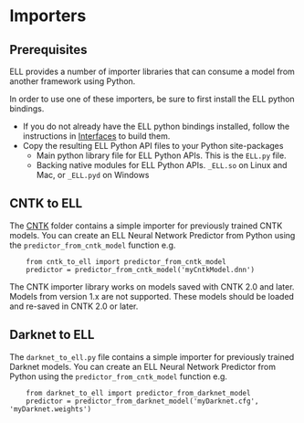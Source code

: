 # Importers

## Prerequisites
ELL provides a number of importer libraries that can consume a model from another framework using Python.

In order to use one of these importers, be sure to first install the ELL python bindings.
- If you do not already have the ELL python bindings installed, follow the instructions in [Interfaces](../../interfaces/README.md) to build them.
- Copy the resulting ELL Python API files to your Python site-packages
  - Main python library file for ELL Python APIs. This is the `ELL.py` file.
  - Backing native modules for ELL Python APIs. `_ELL.so` on Linux and Mac, or `_ELL.pyd` on Windows

## CNTK to ELL
The [CNTK](CNTK/doc/README.md) folder contains a simple importer for previously trained CNTK models. You can create an ELL Neural Network Predictor from Python using the `predictor_from_cntk_model` function e.g.

        from cntk_to_ell import predictor_from_cntk_model
        predictor = predictor_from_cntk_model('myCntkModel.dnn')

The CNTK importer library works on models saved with CNTK 2.0 and later. Models from version 1.x are not supported. These models should be loaded and re-saved in CNTK 2.0 or later.

## Darknet to ELL
The `darknet_to_ell.py` file contains a simple importer for previously trained Darknet models. You can create an ELL Neural Network Predictor from Python using the `predictor_from_cntk_model` function e.g.

        from darknet_to_ell import predictor_from_darknet_model
        predictor = predictor_from_darknet_model('myDarknet.cfg', 'myDarknet.weights')
